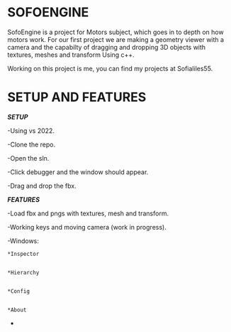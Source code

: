 # **SOFOENGINE**
SofoEngine is a project for Motors subject, which goes in to depth on how motors work. For our first project we are making a geometry viewer with a camera and the capabilty of dragging and dropping 3D objects with textures, meshes and transform Using c++.


Working on this project is me, you can find my projects at Sofialiles55.
# **SETUP AND FEATURES**
***SETUP***


-Using vs 2022.


-Clone the repo.


-Open the sln.


-Click debugger and the window should appear.


-Drag and drop the fbx.

***FEATURES***


-Load fbx and pngs with textures, mesh and transform.

-Working keys and moving camera (work in progress).

-Windows:


    *Inspector

    
    *Hierarchy

    
    *Config

    
    *About

-





